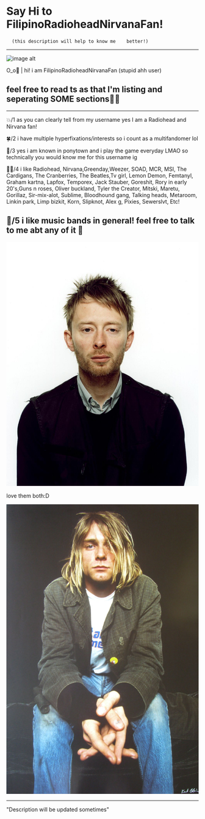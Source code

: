 # Say Hi to FilipinoRadioheadNirvanaFan!

      (this description will help to know me    better!)
- - -

![image alt](https://github.com/FilipinoRadioheadNirvanaFan/Say-hello-to-FilipinoRadioheadNirvanaFan-/blob/0adbf82cf1117bce8ddeecf84e6e141c7e2a2ff2/Screenshot_2025-05-24-11-13-59-287_com.android.chrome-edit.jpg)


 O⁠_⁠o🌱 | hi! i am FilipinoRadioheadNirvanaFan (stupid ahh user) 

## feel free to read ts as that I'm listing and seperating SOME sections🤷‍♀️
--- 
  💥/1 as you can clearly tell from my  username yes I am a Radiohead and    Nirvana fan! 

  🍀/2 i have multiple  hyperfixations/interests so i count as a multifandomer lol

  🍎/3 yes i am known in ponytown and i play the game everyday LMAO so technically you would know me for this username ig

 🤷‍♀️/4 i like Radiohead, Nirvana,Greenday,Weezer, SOAD, MCR, MSI, The Cardigans, The Cranberries, The Beatles,Tv girl, Lemon Demon, Femtanyl, Graham kartna, Lapfox, Temporex, Jack Stauber, Goreshit, Rory in early 20's,Guns n roses, Oliver buckland, Tyler the Creator, Mitski, Maretu, Gorillaz, Sir-mix-alot, Sublime, Bloodhound gang, Talking heads, Metaroom, Linkin park, Limp bizkit, Korn, Slipknot, Alex g, Pixies,  Sewerslvt, Etc!

  🎸/5 i like music bands in general! feel free to talk to me abt any of it 🙏
---

  ![image alt](https://github.com/FilipinoRadioheadNirvanaFan/FilipinoRadioheadNirvanaFan/blob/f4b2511f3f57482f76c3d33fe4a609128f075e5c/ThomYorkeAppearance.jpg)

love them both:D

  ![image alt](https://github.com/FilipinoRadioheadNirvanaFan/FilipinoRadioheadNirvanaFan/blob/0bc10cba4c3b548b1c88f100382e6a8b98016759/Kurt-Cobain-Style-Photo-Plaid-Jacket.jpg)
- - -
"Description will be updated sometimes"
